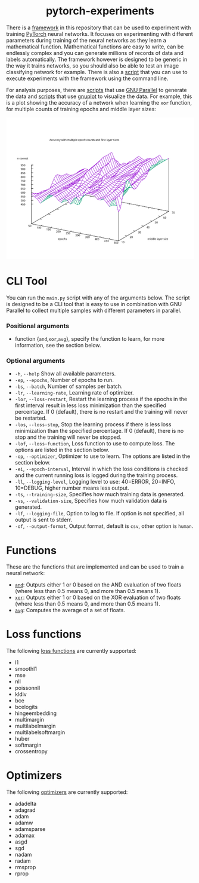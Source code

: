 <h1 align="center">
pytorch-experiments
</h1>

There is a [framework](torch-experiments/src/torchexperiments) in this repository that can be used to experiment with training [PyTorch](https://github.com/pytorch/pytorch) neural networks. It focuses on experimenting with different parameters during training of the neural networks as they learn a mathematical function. Mathematical functions are easy to write, can be endlessly complex and you can generate millions of records of data and labels automatically. The framework however is designed to be generic in the way it trains networks, so you should also be able to test an image classifying network for example. There is also a [script](main.py) that you can use to execute experiments with the framework using the command line.

For analysis purposes, there are [scripts](data-collection) that use [GNU Parallel](https://www.gnu.org/software/parallel/) to generate the data and [scripts](data-visualization) that use [gnuplot](http://www.gnuplot.info/) to visualize the data. For example, this is a plot showing the accuracy of a network when learning the `xor` function, for multiple counts of training epochs and middle layer sizes:

<img src="documentation/example-visualization.svg" />

# CLI Tool

You can run the `main.py` script with any of the arguments below. The script is designed to be a CLI tool that is easy to use in combination with GNU Parallel to collect multiple samples with different parameters in parallel.

### Positional arguments

- function {`and`,`xor`,`avg`}, specify the function to learn, for more information, see the section below.

### Optional arguments

- `-h`, `--help` Show all available parameters.
- `-ep`, `--epochs`, Number of epochs to run.
- `-bs`, `--batch`, Number of samples per batch.
- `-lr`, `--learning-rate`, Learning rate of optimizer.
- `-lor`, `--loss-restart`, Restart the learning process if the epochs in the first interval result in less loss minimization than the specified percentage. If 0 (default), there is no restart and the training will never be restarted.
- `-los`, `--loss-stop`, Stop the learning process if there is less loss minimization than the specified percentage. If 0 (default), there is no stop and the training will never be stopped.
- `-lof`, `--loss-function`, Loss function to use to compute loss. The options are listed in the section below.
- `-op`, `--optimizer`, Optimizer to use to learn. The options are listed in the section below.
- `-ei`, `--epoch-interval`, Interval in which the loss conditions is checked and the current running loss is logged during the training process.
- `-ll`, `--logging-level`, Logging level to use: 40=ERROR, 20=INFO, 10=DEBUG, higher number means less output.
- `-ts`, `--training-size`, Specifies how much training data is generated.
- `-vs`, `--validation-size`, Specifies how much validation data is generated.
- `-lf`, `--logging-file`, Option to log to file. If option is not specified, all output is sent to stderr.
- `-of`, `--output-format`, Output format, default is `csv`, other option is `human`.

# Functions

These are the functions that are implemented and can be used to train a neural network:

- [`and`](torch-experiments/src/torchexperiments/functions/andf.py): Outputs either 1 or 0 based on the AND evaluation of two floats (where less than 0.5 means 0, and more than 0.5 means 1).
- [`xor`](torch-experiments/src/torchexperiments/functions/xor.py): Outputs either 1 or 0 based on the XOR evaluation of two floats (where less than 0.5 means 0, and more than 0.5 means 1). 
- [`avg`](torch-experiments/src/torchexperiments/functions/avg.py): Computes the average of a set of floats. 

# Loss functions

The following [loss functions](https://pytorch.org/docs/stable/nn.html#loss-functions) are currently supported:

- l1
- smoothl1
- mse
- nll
- poissonnll
- kldiv
- bce
- bcelogits
- hingeembedding
- multimargin
- multilabelmargin
- multilabelsoftmargin
- huber
- softmargin
- crossentropy


# Optimizers

The following [optimizers](https://pytorch.org/docs/stable/optim.html#algorithms) are currently supported:

- adadelta
- adagrad
- adam
- adamw
- adamsparse
- adamax
- asgd
- sgd
- nadam
- radam
- rmsprop
- rprop

